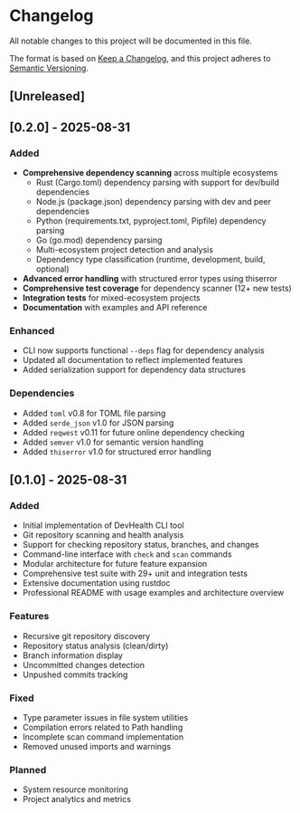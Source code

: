 # Changelog

All notable changes to this project will be documented in this file.

The format is based on [Keep a Changelog](https://keepachangelog.com/en/1.0.0/),
and this project adheres to [Semantic Versioning](https://semver.org/spec/v2.0.0.html).

## [Unreleased]

## [0.2.0] - 2025-08-31

### Added
- **Comprehensive dependency scanning** across multiple ecosystems
  - Rust (Cargo.toml) dependency parsing with support for dev/build dependencies  
  - Node.js (package.json) dependency parsing with dev and peer dependencies
  - Python (requirements.txt, pyproject.toml, Pipfile) dependency parsing
  - Go (go.mod) dependency parsing
  - Multi-ecosystem project detection and analysis
  - Dependency type classification (runtime, development, build, optional)
- **Advanced error handling** with structured error types using thiserror
- **Comprehensive test coverage** for dependency scanner (12+ new tests)
- **Integration tests** for mixed-ecosystem projects
- **Documentation** with examples and API reference

### Enhanced
- CLI now supports functional `--deps` flag for dependency analysis
- Updated all documentation to reflect implemented features
- Added serialization support for dependency data structures

### Dependencies
- Added `toml` v0.8 for TOML file parsing
- Added `serde_json` v1.0 for JSON parsing
- Added `reqwest` v0.11 for future online dependency checking
- Added `semver` v1.0 for semantic version handling
- Added `thiserror` v1.0 for structured error handling

## [0.1.0] - 2025-08-31

### Added
- Initial implementation of DevHealth CLI tool
- Git repository scanning and health analysis
- Support for checking repository status, branches, and changes
- Command-line interface with `check` and `scan` commands
- Modular architecture for future feature expansion
- Comprehensive test suite with 29+ unit and integration tests
- Extensive documentation using rustdoc
- Professional README with usage examples and architecture overview

### Features
- Recursive git repository discovery
- Repository status analysis (clean/dirty)
- Branch information display
- Uncommitted changes detection
- Unpushed commits tracking

### Fixed
- Type parameter issues in file system utilities
- Compilation errors related to Path handling
- Incomplete scan command implementation
- Removed unused imports and warnings

### Planned
- System resource monitoring  
- Project analytics and metrics
